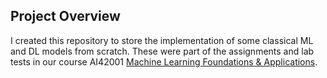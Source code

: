 ## Project Overview

I created this repository to store the implementation of some classical ML and DL models from scratch. These were part of the assignments and lab tests in our course AI42001 [Machine Learning Foundations & Applications](https://maheshmohanmr.github.io/files/Teaching_MLFA_2024_spring_ons.pdf).

